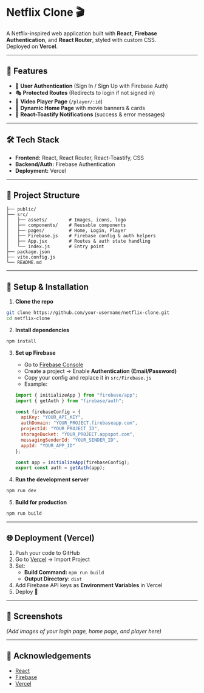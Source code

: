 # Netflix Clone 🎬

A Netflix-inspired web application built with **React**, **Firebase Authentication**, and **React Router**, styled with custom CSS.  
Deployed on **Vercel**.  

---

## 🚀 Features
- 🔐 **User Authentication** (Sign In / Sign Up with Firebase Auth)  
- 🎭 **Protected Routes** (Redirects to login if not signed in)  
- 🎥 **Video Player Page** (`/player/:id`)  
- 🍿 **Dynamic Home Page** with movie banners & cards  
- 🎉 **React-Toastify Notifications** (success & error messages)  

---

## 🛠️ Tech Stack
- **Frontend:** React, React Router, React-Toastify, CSS  
- **Backend/Auth:** Firebase Authentication  
- **Deployment:** Vercel  

---

## 📂 Project Structure
```
├── public/
├── src/
│   ├── assets/        # Images, icons, logo
│   ├── components/    # Reusable components
│   ├── pages/         # Home, Login, Player
│   ├── Firebase.js    # Firebase config & auth helpers
│   ├── App.jsx        # Routes & auth state handling
│   └── index.js       # Entry point
├── package.json
├── vite.config.js
└── README.md
```

---

## 🔧 Setup & Installation

1. **Clone the repo**
```bash
git clone https://github.com/your-username/netflix-clone.git
cd netflix-clone
```

2. **Install dependencies**
```bash
npm install
```

3. **Set up Firebase**
   - Go to [Firebase Console](https://console.firebase.google.com/)  
   - Create a project → Enable **Authentication (Email/Password)**  
   - Copy your config and replace it in `src/Firebase.js`  
   - Example:
   ```js
   import { initializeApp } from "firebase/app";
   import { getAuth } from "firebase/auth";

   const firebaseConfig = {
     apiKey: "YOUR_API_KEY",
     authDomain: "YOUR_PROJECT.firebaseapp.com",
     projectId: "YOUR_PROJECT_ID",
     storageBucket: "YOUR_PROJECT.appspot.com",
     messagingSenderId: "YOUR_SENDER_ID",
     appId: "YOUR_APP_ID"
   };

   const app = initializeApp(firebaseConfig);
   export const auth = getAuth(app);
   ```

4. **Run the development server**
```bash
npm run dev
```

5. **Build for production**
```bash
npm run build
```

---

## 🌐 Deployment (Vercel)

1. Push your code to GitHub  
2. Go to [Vercel](https://vercel.com/) → Import Project  
3. Set:
   - **Build Command:** `npm run build`  
   - **Output Directory:** `dist`  
4. Add Firebase API keys as **Environment Variables** in Vercel  
5. Deploy 🎉  

---

## 📸 Screenshots
_(Add images of your login page, home page, and player here)_  

---

## 🙌 Acknowledgements
- [React](https://reactjs.org/)  
- [Firebase](https://firebase.google.com/)  
- [Vercel](https://vercel.com/)  
